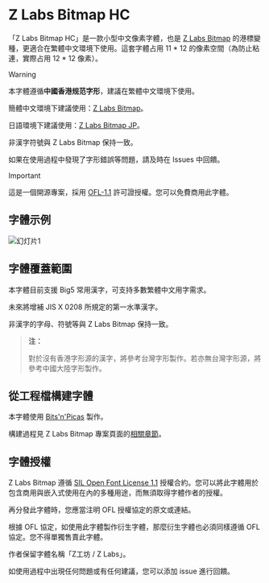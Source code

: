 # Z Labs Bitmap HC

「Z Labs Bitmap HC」是一款小型中文像素字體，也是 [Z Labs Bitmap](https://github.com/Astro-2539/ZLabs-Bitmap) 的港標變種，更適合在繁體中文環境下使用。這套字體占用 11 * 12 的像素空間（為防止粘連，實際占用 12 * 12 像素）。

> [!WARNING]
> 
> 本字體遵循**中國香港规范字形**，建議在繁體中文環境下使用。
>
> 簡體中文環境下建議使用：[Z Labs Bitmap](https://github.com/Astro-2539/ZLabs-Bitmap)。
>
> 日語環境下建議使用：[Z Labs Bitmap JP](https://github.com/Astro-2539/ZLabs-Bitmap-JP)。
>
> 非漢字符號與 Z Labs Bitmap 保持一致。
> 
> 如果在使用過程中發現了字形錯誤等問題，請及時在 Issues 中回饋。

> [!IMPORTANT]
> 
> 這是一個開源專案，採用 [OFL-1.1](https://openfontlicense.org/open-font-license-official-text/) 許可證授權。您可以免費商用此字體。
> 

## 字體示例

![幻灯片1](https://github.com/user-attachments/assets/3afa59cc-c6c1-409c-b129-8f39837d3e05)


## 字體覆蓋範圍

本字體目前支援 Big5 常用漢字，可支持多數繁體中文用字需求。

未來將增補 JIS X 0208 所規定的第一水準漢字。

非漢字的字母、符號等與 Z Labs Bitmap 保持一致。

> **注：**
>
> 對於沒有香港字形源的漢字，將參考台灣字形製作。若亦無台灣字形源，將參考中國大陸字形製作。
>


## 從工程檔構建字體

本字體使用 [Bits'n'Picas](https://github.com/kreativekorp/bitsnpicas) 製作。

構建過程見 Z Labs Bitmap 專案頁面的[相關章節](https://github.com/Astro-2539/ZLabs-Bitmap#%E4%BB%8E%E5%B7%A5%E7%A8%8B%E6%96%87%E4%BB%B6%E6%9E%84%E5%BB%BA%E5%AD%97%E4%BD%93)。


## 字體授權
Z Labs Bitmap 遵循 [SIL Open Font License 1.1](https://openfontlicense.org/open-font-license-official-text/) 授權合約。您可以將此字體用於包含商用與嵌入式使用在內的多種用途，而無須取得字體作者的授權。

再分發此字體時，您應當注明 OFL 授權協定的原文或連結。

根據 OFL 協定，如使用此字體製作衍生字體，那麼衍生字體也必須同樣遵循 OFL 協定。您不得單獨售賣此字體。

作者保留字體名稱「Z工坊 / Z Labs」。

如使用過程中出現任何問題或有任何建議，您可以添加 issue 進行回饋。

